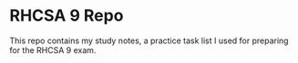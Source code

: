 # RHCSA 9 Repo

This repo contains my study notes, a practice task list I used for preparing for the RHCSA 9 exam.

